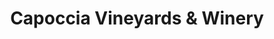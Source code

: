---
title: "Capoccia Vineyards & Winery"
url: /niskayuna/capoccia-vineyards-und-winery/
shop: Wein
---